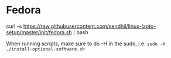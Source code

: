 # Fedora

curl -s https://raw.githubusercontent.com/sendhil/linux-lapto-setup/master/init/fedora.sh | bash

When running scripts, make sure to do -H in the sudo, i.e. `sudo -H ./install-optional-software.sh`
